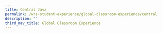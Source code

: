 ```yaml
---
title: Central Java
permalink: /wrs-student-experience/global-classroom-experience/central-java/
description: ""
third_nav_title: Global Classroom Experience
---
```

